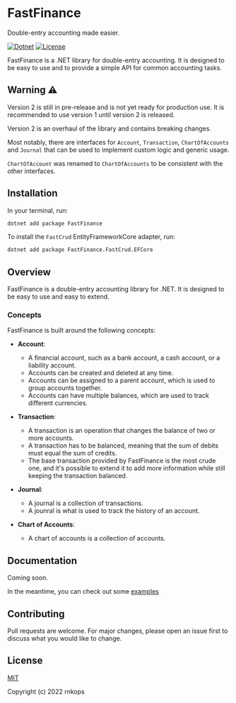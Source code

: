 # FastFinance

Double-entry accounting made easier.

[![Dotnet](https://img.shields.io/badge/platform-.NET-blue)](https://www.nuget.org/packages/FastFinance/)
[![License](https://img.shields.io/github/license/rnkops/FastFinance)](LICENSE)

FastFinance is a .NET library for double-entry accounting. It is designed to be easy to use and to provide a simple API for common accounting tasks.

## Warning ⚠️

Version 2 is still in pre-release and is not yet ready for production use. It is recommended to use version 1 until version 2 is released.

Version 2 is an overhaul of the library and contains breaking changes.

Most notably, there are interfaces for `Account`, `Transaction`, `ChartOfAccounts` and `Journal` that can be used to implement custom logic and generic usage.

`ChartOfAccount` was renamed to `ChartOfAccounts` to be consistent with the other interfaces.

## Installation

In your terminal, run:

```bash
dotnet add package FastFinance
```

To install the `FastCrud` EntityFrameworkCore adapter, run:

```bash
dotnet add package FastFinance.FastCrud.EFCore
```

## Overview

FastFinance is a double-entry accounting library for .NET. It is designed to be easy to use and easy to extend.

### Concepts

FastFinance is built around the following concepts:

- **Account**:
  - A financial account, such as a bank account, a cash account, or a liability account.
  - Accounts can be created and deleted at any time.
  - Accounts can be assigned to a parent account, which is used to group accounts together.
  - Accounts can have multiple balances, which are used to track different currencies.
  
- **Transaction**:

  - A transaction is an operation that changes the balance of two or more accounts.
  - A transaction has to be balanced, meaning that the sum of debits must equal the sum of credits.
  - The base transaction provided by FastFinance is the most crude one, and it's possible to extend it to add more information while still keeping the transaction balanced.

- **Journal**:
  - A journal is a collection of transactions.
  - A jounral is what is used to track the history of an account.
  
- **Chart of Accounts**:
  - A chart of accounts is a collection of accounts.

## Documentation

Coming soon.

In the meantime, you can check out some [examples](/examples/)

## Contributing

Pull requests are welcome. For major changes, please open an issue first to discuss what you would like to change.

## License

[MIT](LICENSE)

Copyright (c) 2022 rnkops
